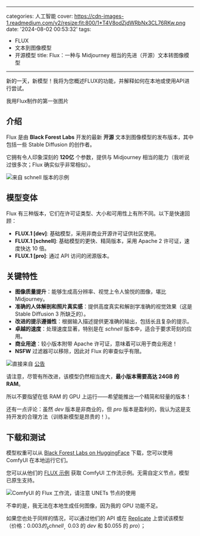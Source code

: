 
---
categories: 人工智能
cover: https://cdn-images-1.readmedium.com/v2/resize:fit:800/1*T4V8odZjdWRbNx3CL76RKw.png
date: '2024-08-02 00:53:32'
tags:
  - FLUX
  - 文本到图像模型
  - 开源模型
title: Flux：一种与 Midjourney 相当的先进（开源）文本转图像模型

---
新的一天，新模型！我将为您概述FLUX的功能，并解释如何在本地或使用API进行尝试。

我用Flux制作的第一张图片

## 介绍

Flux 是由 **Black Forest Labs** 开发的最新 **开源** 文本到图像模型的发布版本，其中包括一些 Stable Diffusion 的创作者。

它拥有令人印象深刻的 **120亿** 个参数，提供与 Midjourney 相当的能力（我听说过很多次；Flux 确实似乎非常相似）。

![](https://cdn-images-1.readmedium.com/v2/resize:fit:800/1*9SiHbjg6YD-v_ER8VkF9-A.png)来自 schnell 版本的示例

## 模型变体

Flux 有三种版本，它们在许可证类型、大小和可用性上有所不同。以下是快速回顾：

- **FLUX.1 \[dev\]**: 基础模型，采用非商业开源许可证供社区使用。
- **FLUX.1 \[schnell\]**: 基础模型的更快、精简版本，采用 Apache 2 许可证，速度快达 10 倍。
- **FLUX.1 \[pro\]**: 通过 API 访问的闭源版本。

## 关键特性

- **图像质量提升**：能够生成高分辨率、视觉上令人愉悦的图像，堪比 Midjourney。
- **准确的人体解剖和照片真实感**：提供高度真实和解剖学准确的视觉效果（这是 Stable Diffusion 3 所缺乏的）。
- **改进的提示遵循性**：根据输入描述提供更准确的输出，包括长且复杂的提示。
- **卓越的速度**：处理速度显著，特别是在 _schnell_ 版本中，适合于要求苛刻的应用。
- **商业用途**：较小版本附带 Apache 许可证，意味着可以用于商业用途！
- **NSFW** 过滤器可以移除，因此对 Flux 的审查似乎有限。

![](https://cdn-images-1.readmedium.com/v2/resize:fit:800/1*fEQd4DmsLs9Ww6AINzaPtw.png)直接来自 [公告](https://blog.fal.ai/flux-the-largest-open-sourced-text2img-model-now-available-on-fal/)

请注意，尽管有所改进，该模型仍然相当庞大，**最小版本需要高达 24GB 的 RAM**。

所以不要指望在低 RAM 的 GPU 上运行——希望能推出一个精简和轻量的版本！

还有一点评论：虽然 _dev_ 版本是非商业的，但 _pro_ 版本是盈利的，我认为这是支持开发的合理方法（训练新模型是昂贵的！）。

## 下载和测试

模型权重可以从 [Black Forest Labs on HuggingFace](https://huggingface.co/black-forest-labs) 下载，您可以使用 ComfyUI 在本地运行它们。

您可以从他们的 [FLUX 示例](https://comfyanonymous.github.io/ComfyUI_examples/flux/) 获取 ComfyUI 工作流示例。无需自定义节点，模型已原生支持。

![](https://cdn-images-1.readmedium.com/v2/resize:fit:800/1*SR7wf9f8Ak8oTilf_NRFMw.png)ComfyUI 的 Flux 工作流，请注意 UNETs 节点的使用

不幸的是，我无法在本地生成任何图像，因为我的 GPU 功能不足。

如果您也处于同样的情况，可以通过他们的 API 或在 [Replicate](https://replicate.com/collections/flux) 上尝试该模型（价格：$0.003 的 _schnell_，$0.03 的 _dev_ 和 $0.055 的 _pro_）；
